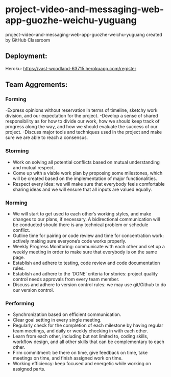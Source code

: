 # project-video-and-messaging-web-app-guozhe-weichu-yuguang
project-video-and-messaging-web-app-guozhe-weichu-yuguang created by GitHub Classroom

## Deployment:
Heroku: https://vast-woodland-63715.herokuapp.com/register 


## Team Aggrements:

### Forming
-Express opinions without reservation in terms of timeline, sketchy work division, and our expectation for the project.
-Develop a sense of shared responsibility as for how to divide our work, how we should keep track of progress along the way, and how we should evaluate the success of our project.
-Discuss major tools and techniques used in the project and make sure we are able to reach a consensus.

### Storming
- Work on solving all potential conflicts based on mutual understanding and mutual respect.
- Come up with a viable work plan by proposing some milestones, which will be created based on the implementation of major functionalities.
- Respect every idea: we will make sure that everybody feels comfortable sharing ideas and we will ensure that all inputs are valued equally.

### Norming
- We will start to get used to each other’s working styles, and make changes to our plans, if necessary. A bidirectional communication will be conducted should there is any technical problem or schedule conflict.
- Outline time for pairing or code review and time for concentration work: actively making sure everyone’s code works properly.
- Weekly Progress Monitoring: communicate with each other and set up a weekly meeting in order to make sure that everybody is on the same page.
- Establish and adhere to testing, code review and code documentation rules.
- Establish and adhere to the ‘DONE’ criteria for stories: project quality control needs approvals from every team member.
- Discuss and adhere to version control rules: we may use git/Github to do our version control.

### Performing
- Synchronization based on efficient communication.
- Clear goal setting in every single meeting.
- Regularly check for the completion of each milestone by having regular team meetings, and daily or weekly checking in with each other.
- Learn from each other, including but not limited to, coding skills, workflow design, and all other skills that can be complementary to each other.
- Firm commitment: be there on time, give feedback on time, take meetings on time, and finish assigned work on time.
- Working efficiency: keep focused and energetic while working on assigned parts.
